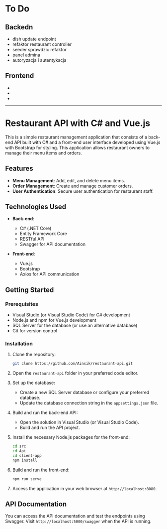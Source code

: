 # To Do

## Backedn
- dish update endpoint
- refaktor restaurant controller
- seeder sprawdzic refaktor
- panel admina
- autoryzacja i autentykacja

## Frontend
- 
-
-


---
# Restaurant API with C# and Vue.js

This is a simple restaurant management application that consists of a back-end API built with C# and a front-end user interface developed using Vue.js with Bootstrap for styling. This application allows restaurant owners to manage their menu items and orders.

## Features

- **Menu Management**: Add, edit, and delete menu items.
- **Order Management**: Create and manage customer orders.
- **User Authentication**: Secure user authentication for restaurant staff.

## Technologies Used

- **Back-end**:
  - C# (.NET Core)
  - Entity Framework Core
  - RESTful API
  - Swagger for API documentation

- **Front-end**:
  - Vue.js
  - Bootstrap
  - Axios for API communication

## Getting Started

### Prerequisites

- Visual Studio (or Visual Studio Code) for C# development
- Node.js and npm for Vue.js development
- SQL Server for the database (or use an alternative database)
- Git for version control

### Installation

1. Clone the repository:

   ```bash
   git clone https://github.com/Ainsik/restaurant-api.git
   ```

2. Open the `restaurant-api` folder in your preferred code editor.

3. Set up the database:
   - Create a new SQL Server database or configure your preferred database.
   - Update the database connection string in the `appsettings.json` file.

4. Build and run the back-end API:
   - Open the solution in Visual Studio (or Visual Studio Code).
   - Build and run the API project.

5. Install the necessary Node.js packages for the front-end:

   ```bash
   cd src
   cd Api
   cd client-app
   npm install
   ```

6. Build and run the front-end:

   ```bash
   npm run serve
   ```

7. Access the application in your web browser at `http://localhost:8080`.

## API Documentation

You can access the API documentation and test the endpoints using Swagger. Visit `http://localhost:5000/swagger` when the API is running.
